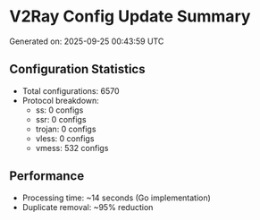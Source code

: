 # V2Ray Config Update Summary
Generated on: 2025-09-25 00:43:59 UTC

## Configuration Statistics
- Total configurations: 6570
- Protocol breakdown:
  - ss: 0 configs
  - ssr: 0 configs
  - trojan: 0 configs
  - vless: 0 configs
  - vmess: 532 configs

## Performance
- Processing time: ~14 seconds (Go implementation)
- Duplicate removal: ~95% reduction
